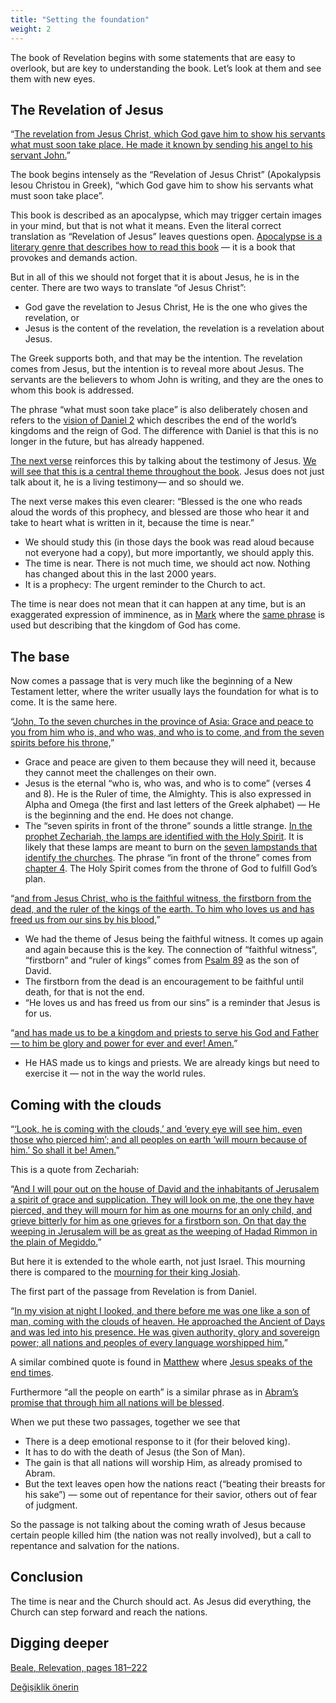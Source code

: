 ```yaml
---
title: "Setting the foundation"
weight: 2
---
```



The book of Revelation begins with some statements that are easy to overlook, but are key to understanding the book. Let’s look at them and see them with new eyes.


## The Revelation of Jesus

<a name="33b5"></a>
“[The revelation from Jesus Christ, which God gave him to show his servants what must soon take place. He made it known by sending his angel to his servant John.](https://www.bibleserver.com/NIV/Revelation1%3A1)”

The book begins intensely as the “Revelation of Jesus Christ” (Apokalypsis Iesou Christou in Greek), “which God gave him to show his servants what must soon take place”.

This book is described as an apocalypse, which may trigger certain images in your mind, but that is not what it means. Even the literal correct translation as “Revelation of Jesus” leaves questions open. [Apocalypse is a literary genre that describes how to read this book](../../../../background/literature/expl/the-book-of-revelation-how-to-read-it) — it is a book that provokes and demands action.

But in all of this we should not forget that it is about Jesus, he is in the center. There are two ways to translate “of Jesus Christ”:

- God gave the revelation to Jesus Christ, He is the one who gives the revelation, or
- Jesus is the content of the revelation, the revelation is a revelation about Jesus.


The Greek supports both, and that may be the intention. The revelation comes from Jesus, but the intention is to reveal more about Jesus. The servants are the believers to whom John is writing, and they are the ones to whom this book is addressed.

The phrase “what must soon take place” is also deliberately chosen and refers to the [vision of Daniel 2](../../../../bible/daniel/expl/the-four-kingdoms-in-daniel) which describes the end of the world’s kingdoms and the reign of God. The difference with Daniel is that this is no longer in the future, but has already happened.

[The next verse](https://www.bibleserver.com/NIV/Revelation1%3A2) reinforces this by talking about the testimony of Jesus. [We will see that this is a central theme throughout the book](../../../../topics/power/short/the-power-of-testimony). Jesus does not just talk about it, he is a living testimony— and so should we.

The next verse makes this even clearer: “Blessed is the one who reads aloud the words of this prophecy, and blessed are those who hear it and take to heart what is written in it, because the time is near.”

- We should study this (in those days the book was read aloud because not everyone had a copy), but more importantly, we should apply this.
- The time is near. There is not much time, we should act now. Nothing has changed about this in the last 2000 years.
- It is a prophecy: The urgent reminder to the Church to act.


The time is near does not mean that it can happen at any time, but is an exaggerated expression of imminence, as in [Mark](https://www.bibleserver.com/NIV/Mark1%3A15) where the [same phrase](https://biblehub.com/interlinear/mark/1-15.htm) is used but describing that the kingdom of God has come.


## The base

<a name="65e2"></a>
Now comes a passage that is very much like the beginning of a New Testament letter, where the writer usually lays the foundation for what is to come. It is the same here.

“[John, To the seven churches in the province of Asia: Grace and peace to you from him who is, and who was, and who is to come, and from the seven spirits before his throne,](https://www.bibleserver.com/NIV/Revelation1%3A4)”

- Grace and peace are given to them because they will need it, because they cannot meet the challenges on their own.
- Jesus is the eternal “who is, who was, and who is to come” (verses 4 and 8). He is the Ruler of time, the Almighty. This is also expressed in Alpha and Omega (the first and last letters of the Greek alphabet) — He is the beginning and the end. He does not change.
- The “seven spirits in front of the throne” sounds a little strange. [In the prophet Zechariah, the lamps are identified with the Holy Spirit](https://www.bibleserver.com/NIV/Zechariah4%3A6). It is likely that these lamps are meant to burn on the [seven lampstands that identify the churches](https://www.bibleserver.com/NIV/Revelation1%3A20). The phrase “in front of the throne” comes from [chapter 4](https://www.bibleserver.com/NIV/Revelation4%3A5). The Holy Spirit comes from the throne of God to fulfill God’s plan.


“[and from Jesus Christ, who is the faithful witness, the firstborn from the dead, and the ruler of the kings of the earth. To him who loves us and has freed us from our sins by his blood,](https://www.bibleserver.com/NIV/Revelation1%3A5)”

- We had the theme of Jesus being the faithful witness. It comes up again and again because this is the key. The connection of “faithful witness”, “firstborn” and “ruler of kings” comes from [Psalm 89](https://www.bibleserver.com/NIV/Psalm89%3A19-32) as the son of David.
- The firstborn from the dead is an encouragement to be faithful until death, for that is not the end.
- “He loves us and has freed us from our sins” is a reminder that Jesus is for us.


“[and has made us to be a kingdom and priests to serve his God and Father — to him be glory and power for ever and ever! Amen.](https://www.bibleserver.com/NIV/Revelation1%3A6)”

- He HAS made us to kings and priests. We are already kings but need to exercise it — not in the way the world rules.



## Coming with the clouds

<a name="e267"></a>
“[‘Look, he is coming with the clouds,’ and ‘every eye will see him, even those who pierced him’; and all peoples on earth ‘will mourn because of him.’ So shall it be! Amen.](https://www.bibleserver.com/NIV/Revelation1%3A7)”

This is a quote from Zechariah:

“[And I will pour out on the house of David and the inhabitants of Jerusalem a spirit of grace and supplication. They will look on me, the one they have pierced, and they will mourn for him as one mourns for an only child, and grieve bitterly for him as one grieves for a firstborn son. On that day the weeping in Jerusalem will be as great as the weeping of Hadad Rimmon in the plain of Megiddo.](https://www.bibleserver.com/NIV/Zechariah12%3A10-11)”

But here it is extended to the whole earth, not just Israel. This mourning there is compared to the [mourning for their king Josiah](https://www.bibleserver.com/NIV/2%20Chronicles35%3A22-25).

The first part of the passage from Revelation is from Daniel.

“[In my vision at night I looked, and there before me was one like a son of man, coming with the clouds of heaven. He approached the Ancient of Days and was led into his presence. He was given authority, glory and sovereign power; all nations and peoples of every language worshipped him.](https://www.bibleserver.com/NIV/Daniel7%3A13-14)”

A similar combined quote is found in [Matthew](https://www.bibleserver.com/NIV/Matthew24%3A30) where [Jesus speaks of the end times](https://www.bibleserver.com/NIV/Matthew24%3A3).

Furthermore “all the people on earth” is a similar phrase as in [Abram’s promise that through him all nations will be blessed](https://www.bibleserver.com/NIV/Genesis12%3A3).

When we put these two passages, together we see that

- There is a deep emotional response to it (for their beloved king).
- It has to do with the death of Jesus (the Son of Man).
- The gain is that all nations will worship Him, as already promised to Abram.
- But the text leaves open how the nations react (“beating their breasts for his sake”) — some out of repentance for their savior, others out of fear of judgment.


So the passage is not talking about the coming wrath of Jesus because certain people killed him (the nation was not really involved), but a call to repentance and salvation for the nations.


## Conclusion

<a name="8d7d"></a>
The time is near and the Church should act. As Jesus did everything, the Church can step forward and reach the nations.


## Digging deeper

<a name="c849"></a>
[Beale, Relevation, pages 181–222](../../../../gen/background/ressources/how-to-study-the-book-of-revelation#7557)






[Değişiklik önerin](https://github.com/revelation-today/revelation-today/blob/main/exampleSite/content/docs/content/letters/expl/setting-the-foundation.md)

